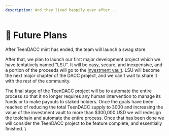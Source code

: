 ```yaml
---
description: And they lived happily ever after...
---
```


# 🚀 Future Plans

After TeenDACC mint has ended, the team will launch a swag store.

After that, we plan to launch our first major development project which we have tentatively named "LSU". It will be easy, secure, and inexpensive, and a portion of the proceeds will go to the [investment vault](the-investment-vault.md). LSU will become the next major chapter of the DACC project, and we can't wait to share it with the rest of the community.

The final stage of the TeenDACC project will be to automate the entire process so that it no longer requires any human intervention to manage its funds or to make payouts to staked holders. Once the goals have been reached of reducing the total TeenDACC supply to 3000 and increasing the value of the investment vault to more than $300,000 USD we will redesign the toolchain and automate the entire process. Once that has been done we will consider the TeenDACC project to be feature complete, and essentially finished.  \
